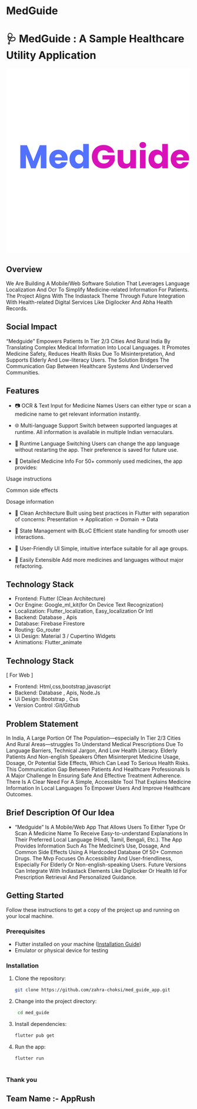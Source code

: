 # MedGuide
# 🩺 MedGuide : A Sample Healthcare Utility Application
![MedGuide Banner](Med.png)

## Overview
We Are Building A Mobile/Web Software Solution That Leverages Language Localization And Ocr To Simplify Medicine-related Information For Patients. The Project Aligns With The Indiastack Theme Through Future Integration With Health-related Digital Services Like Digilocker And Abha Health Records.

## Social Impact
“Medguide” Empowers Patients In Tier 2/3 Cities And Rural India By Translating Complex Medical Information Into Local Languages. It Promotes Medicine Safety, Reduces Health Risks Due To Misinterpretation, And Supports Elderly And Low-literacy Users. The Solution Bridges The Communication Gap Between Healthcare Systems And Underserved Communities.

## Features

- 📷 OCR & Text Input for Medicine Names
Users can either type or scan a medicine name to get relevant information instantly.

- 🌐 Multi-language Support
Switch between supported languages at runtime. All information is available in multiple Indian vernaculars.

- 🔄 Runtime Language Switching
Users can change the app language without restarting the app. Their preference is saved for future use.

- 💊 Detailed Medicine Info
For 50+ commonly used medicines, the app provides:

Usage instructions

Common side effects

Dosage information

- 🧱 Clean Architecture
Built using best practices in Flutter with separation of concerns:
Presentation → Application → Domain → Data

- 🔁 State Management with BLoC
Efficient state handling for smooth user interactions.

- 📲 User-Friendly UI
Simple, intuitive interface suitable for all age groups.

- 🧪 Easily Extensible
Add more medicines and languages without major refactoring.

## Technology Stack

- Frontend: Flutter (Clean Architecture)
- Ocr Engine: Google_ml_kit(for On Device Text Recognization)
- Localization: Flutter_localization, Easy_localization Or Intl
- Backend: Database , Apis
- Database: Firebase Firestore
- Routing: Go_router
- Ui Design: Material 3 / Cupertino Widgets
- Animations: Flutter_animate

## Technology Stack

[ For Web ]
- Frontend: Html,css,bootstrap,javascript
- Backend: Database , Apis, Node.Js
- Ui Design: Bootstrap , Css
- Version Control :Git/Github


## Problem Statement

In India, A Large Portion Of The Population—especially In Tier 2/3 Cities And Rural Areas—struggles To Understand Medical Prescriptions Due To Language Barriers, Technical Jargon, And Low Health Literacy. Elderly Patients And Non-english Speakers Often Misinterpret Medicine Usage, Dosage, Or Potential Side Effects, Which Can Lead To Serious Health Risks. This Communication Gap Between Patients And Healthcare Professionals Is A Major Challenge In Ensuring Safe And Effective Treatment Adherence. There Is A Clear Need For A Simple, Accessible Tool That Explains Medicine Information In Local Languages To Empower Users And Improve Healthcare Outcomes.


## Brief Description Of Our Idea

- “Medguide” Is A Mobile/Web App That Allows Users To Either Type Or Scan A Medicine Name To Receive Easy-to-understand Explanations In Their Preferred Local Language (Hindi, Tamil, Bengali, Etc.). The App Provides Information Such As The Medicine’s Use, Dosage, And Common Side Effects Using A Hardcoded Database Of 50+ Common Drugs. The Mvp Focuses On Accessibility And User-friendliness, Especially For Elderly Or Non-english-speaking Users. Future Versions Can Integrate With Indiastack Elements Like Digilocker Or Health Id For Prescription Retrieval And Personalized Guidance.

## Getting Started

Follow these instructions to get a copy of the project up and running on your local machine.

### Prerequisites

- Flutter installed on your machine ([Installation Guide](https://flutter.dev/docs/get-started/install))
- Emulator or physical device for testing

### Installation

1. Clone the repository:

   ```bash
   git clone https://github.com/zahra-choksi/med_guide_app.git
2. Change into the project directory:

   ```bash
    cd med_guide
3. Install dependencies:

    ```bash
    flutter pub get
4. Run the app:

    ```bash
   flutter run



### Thank you 

## Team Name :- AppRush
